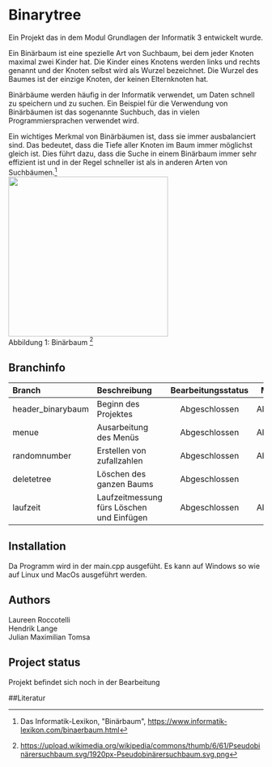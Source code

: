 # Binarytree

Ein Projekt das in dem Modul Grundlagen der Informatik 3 entwickelt wurde. <br/>


Ein Binärbaum ist eine spezielle Art von Suchbaum, bei dem jeder Knoten maximal zwei Kinder hat. Die Kinder eines Knotens werden links und rechts genannt und der Knoten selbst wird als Wurzel bezeichnet. Die Wurzel des Baumes ist der einzige Knoten, der keinen Elternknoten hat.

Binärbäume werden häufig in der Informatik verwendet, um Daten schnell zu speichern und zu suchen. Ein Beispiel für die Verwendung von Binärbäumen ist das sogenannte Suchbuch, das in vielen Programmiersprachen verwendet wird.

Ein wichtiges Merkmal von Binärbäumen ist, dass sie immer ausbalanciert sind. Das bedeutet, dass die Tiefe aller Knoten im Baum immer möglichst gleich ist. Dies führt dazu, dass die Suche in einem Binärbaum immer sehr effizient ist und in der Regel schneller ist als in anderen Arten von Suchbäumen.[^1] <br/>
<img src="https://upload.wikimedia.org/wikipedia/commons/thumb/6/61/Pseudobinärersuchbaum.svg/1920px-Pseudobinärersuchbaum.svg.png" width="315px"/> <br/>
Abbildung 1: Binärbaum [^2]

## Branchinfo

| Branch                 | Beschreibung           | Bearbeitungsstatus        | Mergestatus                   | Mergedatum    | Zielbranch |
|:---------------------- |:---------------------- | :------------------------:| :----------------------------:| :----------: | :------------- |
| header_binarybaum      | Beginn des Projektes   | Abgeschlossen |Abgeschlossen| am 14.12.2022 | main  |
| menue                  | Ausarbeitung des Menüs | Abgeschlossen | Abgeschlossen| am 23.12.2022 | main  |
| randomnumber           | Erstellen von zufallzahlen | Abgeschlossen | Abgeschlossen |am 23.12.2022 | menue  |
| deletetree                 | Löschen des ganzen Baums | Abgeschlossen | Wartet| vsl. 1.KW 2023 | main|
| laufzeit                | Laufzeitmessung fürs Löschen und Einfügen | Abgeschlossen | Abgeschlossen| am 27.12.2022 | deletetree  |

## Installation
Da Programm wird in der main.cpp ausgefüht.
Es kann auf Windows so wie auf Linux und MacOs ausgeführt werden.

## Authors
Laureen Roccotelli <br/>
Hendrik Lange <br/>
Julian Maximilian Tomsa

## Project status
Projekt befindet sich noch in der Bearbeitung

##Literatur
[^1]: Das Informatik-Lexikon, "Binärbaum", https://www.informatik-lexikon.com/binaerbaum.html
[^2]: https://upload.wikimedia.org/wikipedia/commons/thumb/6/61/Pseudobinärersuchbaum.svg/1920px-Pseudobinärersuchbaum.svg.png
